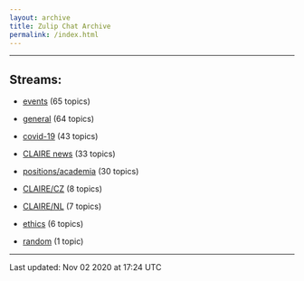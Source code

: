 ```yaml
---
layout: archive
title: Zulip Chat Archive
permalink: /index.html
---
```


---

## Streams:

* [events](stream/201207-events/index.html) (65 topics)

* [general](stream/201199-general/index.html) (64 topics)

* [covid-19](stream/226112-covid-19/index.html) (43 topics)

* [CLAIRE news](stream/201957-CLAIRE-news/index.html) (33 topics)

* [positions/academia](stream/203258-positions/academia/index.html) (30 topics)

* [CLAIRE/CZ](stream/203399-CLAIRE/CZ/index.html) (8 topics)

* [CLAIRE/NL](stream/203255-CLAIRE/NL/index.html) (7 topics)

* [ethics](stream/228366-ethics/index.html) (6 topics)

* [random](stream/202125-random/index.html) (1 topic)

<hr><p>Last updated: Nov 02 2020 at 17:24 UTC</p>